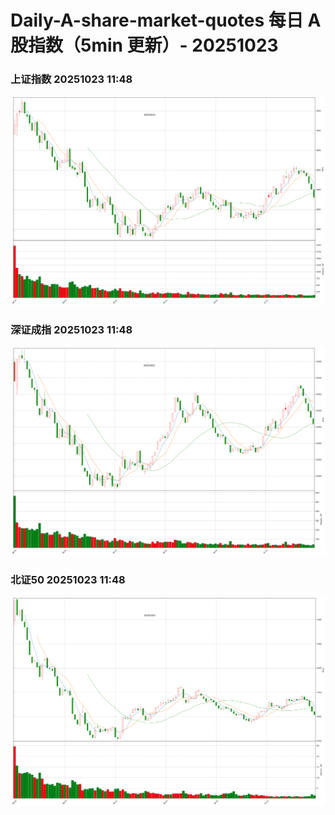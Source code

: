 
# Daily-A-share-market-quotes 每日 A 股指数（5min 更新）- 20251023

### 上证指数 20251023 11:48
![](./fig/2025/10/20251023-sh000001.png)

### 深证成指 20251023 11:48
![](./fig/2025/10/20251023-sz399001.png)

### 北证50 20251023 11:48
![](./fig/2025/10/20251023-bj899050.png)
